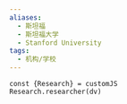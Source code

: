 ```yaml
---
aliases:
  - 斯坦福
  - 斯坦福大学
  - Stanford University
tags:
  - 机构/学校
---
```


```dataviewjs
const {Research} = customJS
Research.researcher(dv)
```


